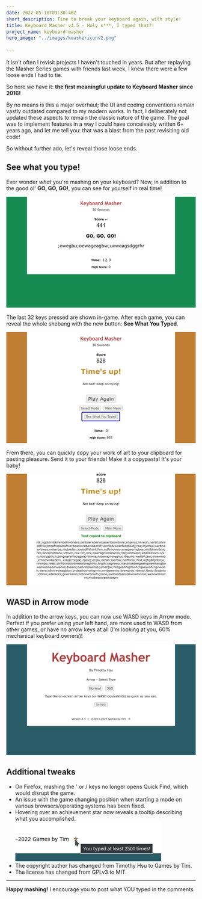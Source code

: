 ```yaml
---
date: 2022-05-10T03:30:40Z
short_description: Time to break your keyboard again, with style!
title: Keyboard Masher v4.5 - Holy s***, I typed that?!
project_name: keyboard-masher
hero_image: "../images/kmashericonv2.png"

---
```

It isn't often I revisit projects I haven't touched in years. But after replaying the Masher Series games with friends last week, I knew there were a few loose ends I had to tie.

So here we have it: **the first meaningful update to Keyboard Masher since 2016!**

By no means is this a major overhaul; the UI and coding conventions remain vastly outdated compared to my modern works. In fact, I deliberately not updated these aspects to remain the classic nature of the game. The goal was to implement features in a way I could have conceivably written 6+ years ago, and let me tell you: that was a blast from the past revisiting old code!

So without further ado, let's reveal those loose ends.

## See what you type!

Ever wonder _what_ you're mashing on your keyboard? Now, in addition to the good ol' **GO, GO, GO!**, you can see for yourself in real time!

![](../images/kmashertypeingame.png)

The last 32 keys pressed are shown in-game. After each game, you can reveal the whole shebang with the new button: **See What You Typed**.

![](../images/kmasherseewhatyoutyped.png)

From there, you can quickly copy your work of art to your clipboard for pasting pleasure. Send it to your friends! Make it a copypasta! It's your baby!

![](../images/kmashercopiedtoclipboard.png)

## WASD in Arrow mode

In addition to the arrow keys, you can now use WASD keys in Arrow mode. Perfect if you prefer using your left hand, are more used to WASD from other games, or have no arrow keys at all (I'm looking at you, 60% mechanical keyboard owners)!

![](../images/kmasherarrowwasd.png)

## Additional tweaks

* On Firefox, mashing the ' or / keys no longer opens Quick Find, which would disrupt the game.
* An issue with the game changing position when starting a mode on various browsers/operating systems has been fixed.
* Hovering over an achievement star now reveals a tooltip describing what you accomplished.  
  ![](../images/kmasherachievementstarexplanation.png)
* The copyright author has changed from Timothy Hsu to Games by Tim.
* The license has changed from GPLv3 to MIT.

***

**Happy mashing!** I encourage you to post what YOU typed in the comments.